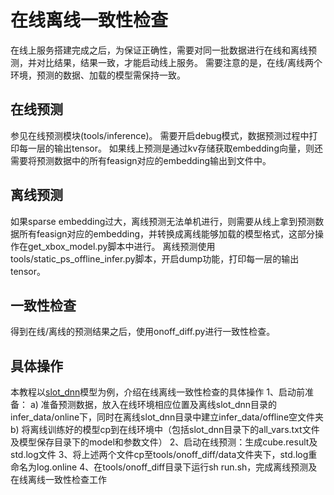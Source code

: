 # 在线离线一致性检查
在线上服务搭建完成之后，为保证正确性，需要对同一批数据进行在线和离线预测，并对比结果，结果一致，才能启动线上服务。
需要注意的是，在线/离线两个环境，预测的数据、加载的模型需保持一致。

## 在线预测
参见在线预测模块(tools/inference)。
需要开启debug模式，数据预测过程中打印每一层的输出tensor。
如果线上预测是通过kv存储获取embedding向量，则还需要将预测数据中的所有feasign对应的embedding输出到文件中。

## 离线预测
如果sparse embedding过大，离线预测无法单机进行，则需要从线上拿到预测数据所有feasign对应的embedding，并转换成离线能够加载的模型格式，这部分操作在get_xbox_model.py脚本中进行。
离线预测使用tools/static_ps_offline_infer.py脚本，开启dump功能，打印每一层的输出tensor。

## 一致性检查
得到在线/离线的预测结果之后，使用onoff_diff.py进行一致性检查。

## 具体操作
本教程以[slot_dnn](../models/rank/slot_dnn/README.md)模型为例，介绍在线离线一致性检查的具体操作
1、启动前准备：
a) 准备预测数据，放入在线环境相应位置及离线slot_dnn目录的infer_data/online下，同时在离线slot_dnn目录中建立infer_data/offline空文件夹
b) 将离线训练好的模型cp到在线环境中（包括slot_dnn目录下的all_vars.txt文件及模型保存目录下的model和参数文件）
2、启动在线预测：生成cube.result及std.log文件
3、将上述两个文件cp至tools/onoff_diff/data文件夹下，std.log重命名为log.online
4、在tools/onoff_diff目录下运行sh run.sh，完成离线预测及在线离线一致性检查工作
